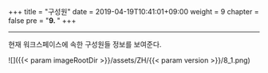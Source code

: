 +++
title = "구성원"
date = 2019-04-19T10:41:01+09:00
weight = 9
chapter = false
pre = "<b>9. </b>"
+++

---
현재 워크스페이스에 속한 구성원들 정보를 보여준다.

![]({{< param imageRootDir >}}/assets/ZH/{{< param version >}}/8_1.png)